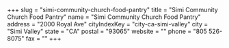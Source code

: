 +++
slug = "simi-community-church-food-pantry"
title = "Simi Community Church Food Pantry"
name = "Simi Community Church Food Pantry"
address = "2000 Royal Ave"
cityIndexKey = "city-ca-simi-valley"
city = "Simi Valley"
state = "CA"
postal = "93065"
website = ""
phone = "805 526-8075"
fax = ""
+++
